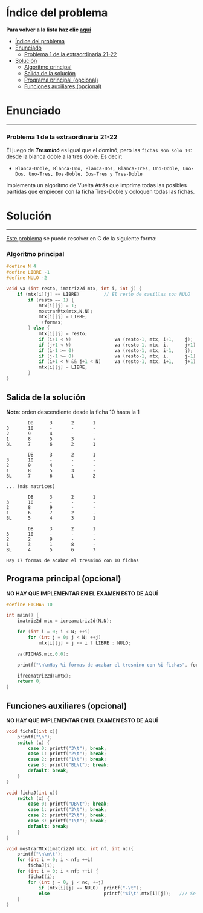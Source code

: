 # Índice del problema

**Para volver a la lista haz clic [aquí](./Index.md)**

<!-- TOC -->
* [Índice del problema](#índice-del-problema)
* [Enunciado](#enunciado-)
    * [Problema 1 de la extraordinaria 21-22](#problema-1-de-la-extraordinaria-21-22)
* [Solución](#solución)
    * [Algoritmo principal](#algoritmo-principal)
  * [Salida de la solución](#salida-de-la-solución)
  * [Programa principal (opcional)](#programa-principal-opcional)
  * [Funciones auxiliares (opcional)](#funciones-auxiliares-opcional)
<!-- TOC -->


# Enunciado 

***

### Problema 1 de la extraordinaria 21-22

El juego de ***Tresminó*** es igual que el dominó, pero
las ``fichas son solo 10``: desde la blanca doble a la tres doble. Es decir:
- ``Blanca-Doble, Blanca-Uno, Blanca-Dos, Blanca-Tres, Uno-Doble,
Uno-Dos, Uno-Tres, Dos-Doble, Dos-Tres y Tres-Doble``

Implementa un algoritmo de Vuelta Atrás que imprima todas las posibles
partidas que empiecen con la ficha Tres-Doble y coloquen todas las fichas.

# Solución

***

[Este problema](#enunciado-) se puede resolver en C de la siguiente forma:

### Algoritmo principal

```c
#define N 4
#define LIBRE -1
#define NULO -2

void va (int resto, imatriz2d mtx, int i, int j) {
    if (mtx[i][j] == LIBRE)         // El resto de casillas son NULO
        if (resto == 1) {
            mtx[i][j] = 1;
            mostrarMtx(mtx,N,N);
            mtx[i][j] = LIBRE;
            ++formas;
        } else {
            mtx[i][j] = resto;
            if (i+1 < N)                va (resto-1, mtx, i+1,    j);
            if (j+1 < N)                va (resto-1, mtx, i,      j+1);
            if (i-1 >= 0)               va (resto-1, mtx, i-1,    j);
            if (j-1 >= 0)               va (resto-1, mtx, i,      j-1);
            if (i+1 < N && j+1 < N)     va (resto-1, mtx, i+1,    j+1);     // Mov. especial
            mtx[i][j] = LIBRE;
        }
}

```

## Salida de la solución

**Nota**: orden descendiente desde la ficha 10 hasta la 1

```
        DB      3       2       1
3       10      -       -       -
2       9       4       -       -
1       8       5       3       -
BL      7       6       2       1

        DB      3       2       1
3       10      -       -       -
2       9       4       -       -
1       8       5       3       -
BL      7       6       1       2

... (más matrices)

        DB      3       2       1
3       10      -       -       -
2       8       9       -       -
1       6       7       2       -
BL      5       4       3       1

        DB      3       2       1
3       10      -       -       -
2       2       9       -       -
1       3       1       8       -
BL      4       5       6       7

Hay 17 formas de acabar el tresminó con 10 fichas
```

## Programa principal (opcional)

**NO HAY QUE IMPLEMENTAR EN EL EXAMEN ESTO DE AQUÍ**

```c
#define FICHAS 10

int main() {
    imatriz2d mtx = icreamatriz2d(N,N);

    for (int i = 0; i < N; ++i)
        for (int j = 0; j < N; ++j)
            mtx[i][j] = j <= i ? LIBRE : NULO;

    va(FICHAS,mtx,0,0);

    printf("\n\nHay %i formas de acabar el tresmino con %i fichas", formas, FICHAS);

    ifreematriz2d(&mtx);
    return 0;
}
```

## Funciones auxiliares (opcional)

**NO HAY QUE IMPLEMENTAR EN EL EXAMEN ESTO DE AQUÍ**

```c
void fichaI(int x){
    printf("\n");
    switch (x) {
        case 0: printf("3\t"); break;
        case 1: printf("2\t"); break;
        case 2: printf("1\t"); break;
        case 3: printf("BL\t"); break;
        default: break;
    }
}

void fichaJ(int x){
    switch (x) {
        case 0: printf("DB\t"); break;
        case 1: printf("3\t"); break;
        case 2: printf("2\t"); break;
        case 3: printf("1\t"); break;
        default: break;
    }
}

void mostrarMtx(imatriz2d mtx, int nf, int nc){
    printf("\n\n\t");
    for (int i = 0; i < nf; ++i)
        fichaJ(i);
    for (int i = 0; i < nf; ++i) {
        fichaI(i);
        for (int j = 0; j < nc; ++j)
            if (mtx[i][j] == NULO)  printf("-\t");
            else                    printf("%i\t",mtx[i][j]);   /// Se imprimen por columnas
    }
}
```

